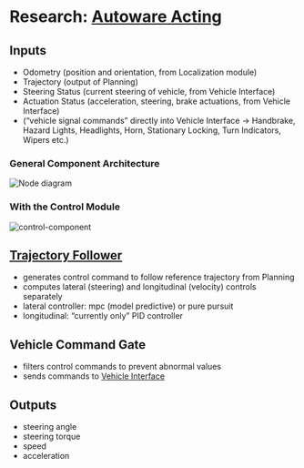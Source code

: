 # Research: [Autoware Acting](https://autowarefoundation.github.io/autoware-documentation/main/design/autoware-architecture/control/#autoware-control-design)

## Inputs

* Odometry (position and orientation, from Localization module)
* Trajectory (output of Planning)
* Steering Status (current steering of vehicle, from Vehicle Interface)
* Actuation Status (acceleration, steering, brake actuations, from Vehicle Interface)
* (“vehicle signal commands” directly into Vehicle Interface -> Handbrake, Hazard Lights, Headlights, Horn, Stationary Locking, Turn Indicators, Wipers etc.)

### General Component Architecture

![Node diagram](https://autowarefoundation.github.io/autoware-documentation/main/design/autoware-interfaces/components/images/Control-Bus-ODD-Architecture.drawio.svg)

### With the Control Module

![control-component](https://autowarefoundation.github.io/autoware-documentation/main/design/autoware-architecture/control/image/control-component.drawio.svg)

## [Trajectory Follower](https://autowarefoundation.github.io/autoware.universe/main/control/trajectory_follower_base/)

* generates control command to follow reference trajectory from Planning
* computes lateral (steering) and longitudinal (velocity) controls separately
* lateral controller: mpc (model predictive) or pure pursuit
* longitudinal: “currently only” PID controller

## Vehicle Command Gate

* filters control commands to prevent abnormal values
* sends commands to [Vehicle Interface](https://autowarefoundation.github.io/autoware-documentation/main/design/autoware-interfaces/components/vehicle-interface/)

## Outputs

* steering angle
* steering torque
* speed
* acceleration
